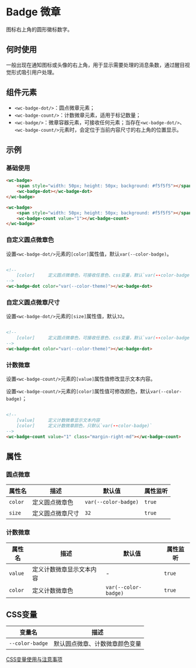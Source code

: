 # Badge 微章

图标右上角的圆形徽标数字。

## 何时使用

一般出现在通知图标或头像的右上角，用于显示需要处理的消息条数，通过醒目视觉形式吸引用户处理。

## 组件元素

- `<wc-badge-dot/>`：圆点微章元素；
- `<wc-badge-count/>`：计数微章元素，适用于标记数量；
- `<wc-badge/>`：微章容器元素，可接收任何元素；当存在`<wc-badge-dot/>`、`<wc-badge-count/>`元素时，会定位于当前内容尺寸的右上角的位置显示。

## 示例

### 基础使用

<output data-lang="示例">
    <wc-badge>
        <span style="width: 50px; height: 50px; background: #f5f5f5"></span>
        <wc-badge-dot></wc-badge-dot>
    </wc-badge>
    <wc-badge class="margin-left-lg">
        <span style="width: 50px; height: 50px; background: #f5f5f5"></span>
        <wc-badge-count value="1"></wc-badge-count>
    </wc-badge>
    <wc-badge class="margin-right-lg margin-left-lg">
        <span style="width: 50px; height: 50px; background: #f5f5f5"></span>
        <wc-badge-count value="99"></wc-badge-count>
    </wc-badge>
    <wc-badge class="margin-right-lg margin-left-lg">
        <span style="width: 50px; height: 50px; background: #f5f5f5"></span>
        <wc-badge-count value="99+"></wc-badge-count>
    </wc-badge>
</output>

```html
<wc-badge>
    <span style="width: 50px; height: 50px; background: #f5f5f5"></span>
    <wc-badge-dot></wc-badge-dot>
</wc-badge>

<wc-badge>
    <span style="width: 50px; height: 50px; background: #f5f5f5"></span>
    <wc-badge-count value="1"></wc-badge-count>
</wc-badge>
```

### 自定义圆点微章色

设置`<wc-badge-dot/>`元素的`[color]`属性值，默认`var(--color-badge)`。

<output data-lang="示例">
    <div style="display: flex; align-items: center">
        <wc-badge-dot></wc-badge-dot>
        <wc-badge-dot color="var(--color-theme)"></wc-badge-dot>
        <wc-badge-dot color="var(--color-info)"></wc-badge-dot>
        <wc-badge-dot color="var(--color-success)"></wc-badge-dot>
        <wc-badge-dot color="var(--color-warning)"></wc-badge-dot>
        <wc-badge-dot color="var(--color-danger)"></wc-badge-dot>
    </div>
</output>

```html
<!--
    [color]     定义圆点微章色，可接收任意色、css变量，默认`var(--color-badge)`
-->
<wc-badge-dot color="var(--color-theme)"></wc-badge-dot>
```

### 自定义圆点微章尺寸

设置`<wc-badge-dot/>`元素的`[size]`属性值，默认`32`。

<output data-lang="示例">
    <div style="display: flex; align-items: center">
        <wc-badge-dot size="32"></wc-badge-dot>
        <wc-badge-dot size="38"></wc-badge-dot>
        <wc-badge-dot size="42"></wc-badge-dot>
        <wc-badge-dot size="48"></wc-badge-dot>
    </div>
</output>

```html
<!--
    [color]     定义圆点微章色，可接收任意色、css变量，默认`var(--color-badge)`
-->
<wc-badge-dot color="var(--color-theme)"></wc-badge-dot>
```

### 计数微章

设置`<wc-badge-count/>`元素的`[value]`属性值修改显示文本内容。

设置`<wc-badge-count/>`元素的`[color]`属性值可修改颜色，默认`var(--color-badge)`；

<output>
    <div class="margin-bottom-md" style="display: flex; align-items: center">
        <wc-badge-count value="1" class="margin-right-md"></wc-badge-count>
        <wc-badge-count value="2" color="var(--color-theme)" class="margin-right-md"></wc-badge-count>
        <wc-badge-count value="3" color="var(--color-info)" class="margin-right-md"></wc-badge-count>
        <wc-badge-count value="4" color="var(--color-success)" class="margin-right-md"></wc-badge-count>
        <wc-badge-count value="5" color="var(--color-warning)" class="margin-right-md"></wc-badge-count>
        <wc-badge-count value="6" color="var(--color-danger)"></wc-badge-count>
    </div>
    <div class="margin-bottom-md" style="display: flex; align-items: center">
        <wc-badge-count value="99" class="margin-right-md"></wc-badge-count>
        <wc-badge-count value="99" color="var(--color-theme)" class="margin-right-md"></wc-badge-count>
        <wc-badge-count value="99" color="var(--color-info)" class="margin-right-md"></wc-badge-count>
        <wc-badge-count value="99" color="var(--color-success)" class="margin-right-md"></wc-badge-count>
        <wc-badge-count value="99" color="var(--color-warning)" class="margin-right-md"></wc-badge-count>
        <wc-badge-count value="99" color="var(--color-danger)"></wc-badge-count>
    </div>
    <div style="display: flex; align-items: center">
        <wc-badge-count value="99+" class="margin-right-md"></wc-badge-count>
        <wc-badge-count value="99+" color="var(--color-theme)" class="margin-right-md"></wc-badge-count>
        <wc-badge-count value="99+" color="var(--color-info)" class="margin-right-md"></wc-badge-count>
        <wc-badge-count value="99+" color="var(--color-success)" class="margin-right-md"></wc-badge-count>
        <wc-badge-count value="99+" color="var(--color-warning)" class="margin-right-md"></wc-badge-count>
        <wc-badge-count value="99+" color="var(--color-danger)"></wc-badge-count>
    </div>
</output>

```html
<!--
    [value]     定义计数微章显示文本内容
    [color]     定义计数微章颜色，只默认`var(--color-badge)`
-->
<wc-badge-count value="1" class="margin-right-md"></wc-badge-count>
```

## 属性

### 圆点微章

属性名 | 描述 | 默认值 | 属性监听
--- | --- | --- | ---
`color` | 定义圆点微章色 | `var(--color-badge)` | `true`
`size` | 定义圆点微章尺寸 | `32` | `true`

### 计数微章

属性名 | 描述 | 默认值 | 属性监听
--- | --- | --- | ---
`value` | 定义计数微章显示文本内容 | - | `true`
`color` | 定义计数微章色 | `var(--color-badge)` | `true`

## CSS变量

| 变量名 | 描述 |
| --- | --- |
| `--color-badge` | 默认圆点微章、计数微章颜色变量 |

[CSS变量使用与注意事项](/css-variable)
